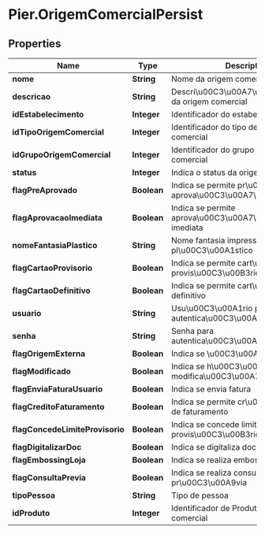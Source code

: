 # Pier.OrigemComercialPersist

## Properties
Name | Type | Description | Notes
------------ | ------------- | ------------- | -------------
**nome** | **String** | Nome da origem comercial | [optional] 
**descricao** | **String** | Descri\u00C3\u00A7\u00C3\u00A3o da origem comercial | [optional] 
**idEstabelecimento** | **Integer** | Identificador do estabelecimento | [optional] 
**idTipoOrigemComercial** | **Integer** | Identificador do tipo de origem comercial | [optional] 
**idGrupoOrigemComercial** | **Integer** | Identificador do grupo de origem comercial | [optional] 
**status** | **Integer** | Indica o status da origem comercial | [optional] 
**flagPreAprovado** | **Boolean** | Indica se permite pr\u00C3\u00A9 aprova\u00C3\u00A7\u00C3\u00A3o | [optional] 
**flagAprovacaoImediata** | **Boolean** | Indica se permite aprova\u00C3\u00A7\u00C3\u00A3o imediata | [optional] 
**nomeFantasiaPlastico** | **String** | Nome fantasia impresso no pl\u00C3\u00A1stico | [optional] 
**flagCartaoProvisorio** | **Boolean** | Indica se permite cart\u00C3\u00A3o provis\u00C3\u00B3rio | [optional] 
**flagCartaoDefinitivo** | **Boolean** | Indica se permite cart\u00C3\u00A3o definitivo | [optional] 
**usuario** | **String** | Usu\u00C3\u00A1rio para autentica\u00C3\u00A7\u00C3\u00A3o | [optional] 
**senha** | **String** | Senha para autentica\u00C3\u00A7\u00C3\u00A3o | [optional] 
**flagOrigemExterna** | **Boolean** | Indica se \u00C3\u00A9 origem externa | [optional] 
**flagModificado** | **Boolean** | Indica se h\u00C3\u00A1 modifica\u00C3\u00A7\u00C3\u00A3o | [optional] 
**flagEnviaFaturaUsuario** | **Boolean** | Indica se envia fatura | [optional] 
**flagCreditoFaturamento** | **Boolean** | Indica se permite cr\u00C3\u00A9dito de faturamento | [optional] 
**flagConcedeLimiteProvisorio** | **Boolean** | Indica se concede limite provis\u00C3\u00B3rio | [optional] 
**flagDigitalizarDoc** | **Boolean** | Indica se digitaliza documento | [optional] 
**flagEmbossingLoja** | **Boolean** | Indica se realiza embossing em loja | [optional] 
**flagConsultaPrevia** | **Boolean** | Indica se realiza consulta pr\u00C3\u00A9via | [optional] 
**tipoPessoa** | **String** | Tipo de pessoa | [optional] 
**idProduto** | **Integer** | Identificador de Produto da origem comercial | [optional] 


